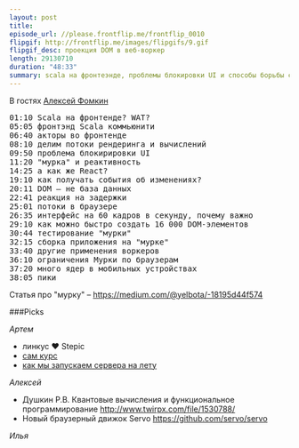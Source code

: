 ```yaml
---
layout: post
title: 
episode_url: //please.frontflip.me/frontflip_0010
flipgif: http://frontflip.me/images/flipgifs/9.gif
flipgif_desc: проекция DOM в веб-воркер
length: 29130710
duration: "48:33"
summary: scala на фронтеэнде, проблемы блокировки UI и способы борьбы с этим
---
```


В гостях [Алексей Фомкин](https://twitter.com/yelbota)

<pre>
01:10 Scala на фронтенде? WAT?
05:05 фронтэнд Scala коммьюнити
06:40 акторы во фронтенде
08:10 делим потоки рендеринга и вычислений
09:50 проблема блокирировки UI
11:20 "мурка" и реактивность
14:25 а как же React?
19:10 как получать события об изменениях?
20:11 DOM — не база данных
22:41 реакция на задержки
25:01 потоки в браузере
26:35 интерфейс на 60 кадров в секунду, почему важно
29:10 как можно быстро создать 16 000 DOM-элементов
30:44 тестирование "мурки"
32:15 сборка приложения на "мурке"
33:40 другие применения воркеров
36:10 ограничения Мурки по браузерам
37:20 много ядер в мобильных устройствах
38:05 пики
</pre>

Статья про "мурку" – https://medium.com/@yelbota/-18195d44f574

###Picks

*Артем*
- линкус ♥ Stepic
 - [сам курс](https://stepic.org/course/%D0%92%D0%B2%D0%B5%D0%B4%D0%B5%D0%BD%D0%B8%D0%B5-%D0%B2-Linux-73/)
 - [как мы запускаем сервера на лету](http://habrahabr.ru/company/stepic/blog/246099/)
 
*Алексей*
- Душкин Р.В. Квантовые вычисления и функциональное программирование http://www.twirpx.com/file/1530788/
- Новый браузерный движок Servo https://github.com/servo/servo

*Илья*


